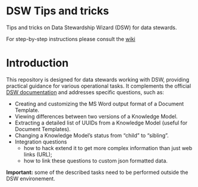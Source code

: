 # DSW Tips and tricks
Tips and tricks on Data Stewardship Wizard (DSW) for data stewards.

For step-by-step instructions please consult the [wiki](https://github.com/elixir-europe/dsw-tips-and-tricks/wiki)


# Introduction
This repository is designed for data stewards working with DSW, providing practical guidance for various operational tasks. It complements the official [DSW documentation](https://guide.ds-wizard.org/en/latest/about/introduction/index.html) and addresses specific questions, such as:
* Creating and customizing the MS Word output format of a Document Template.
* Viewing differences between two versions of a Knowledge Model.
* Extracting a detailed list of UUIDs from a Knowledge Model (useful for Document Templates).
* Changing a Knowledge Model’s status from “child” to “sibling”.
* Integration questions
  * how to hack extend it to get more complex information than just web links (URL);
  * how to link these questions to custom json formatted data.

**Important:** some of the described tasks need to be performed outside the DSW environement.
